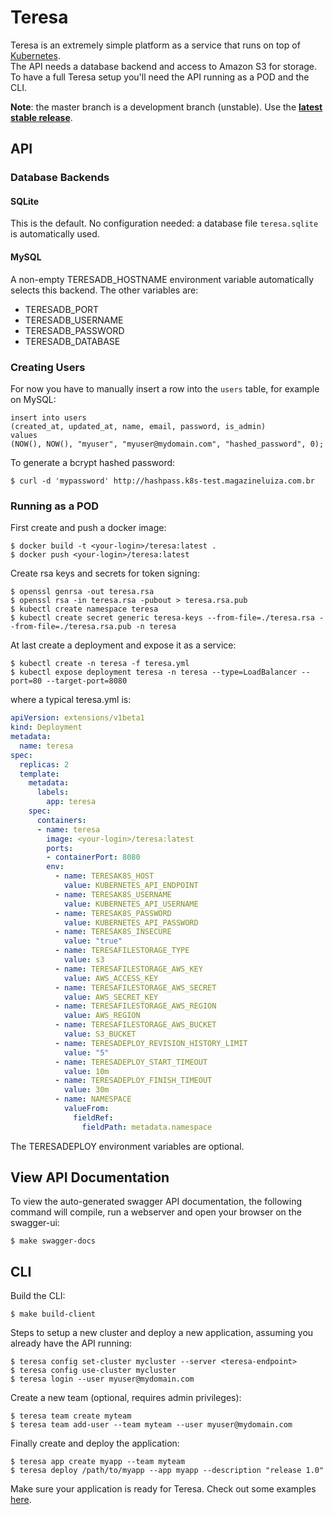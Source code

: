 # Teresa

Teresa is an extremely simple platform as a service that runs on top of [Kubernetes](https://github.com/kubernetes/kubernetes).  
The API needs a database backend and access to Amazon S3 for storage.  
To have a full Teresa setup you'll need the API running as a POD and the CLI.

**Note**: the master branch is a development branch (unstable). Use the [**latest stable release**](https://github.com/luizalabs/teresa-api/releases/latest).

## API

### Database Backends

#### SQLite

This is the default. No configuration needed: a database file `teresa.sqlite` is automatically used.

#### MySQL

A non-empty TERESADB_HOSTNAME environment variable automatically selects this backend. The
other variables are:

* TERESADB_PORT
* TERESADB_USERNAME
* TERESADB_PASSWORD
* TERESADB_DATABASE

### Creating Users

For now you have to manually insert a row into the `users` table, for example on MySQL:

    insert into users
    (created_at, updated_at, name, email, password, is_admin)
    values
    (NOW(), NOW(), "myuser", "myuser@mydomain.com", "hashed_password", 0);

To generate a bcrypt hashed password:

    $ curl -d 'mypassword' http://hashpass.k8s-test.magazineluiza.com.br

### Running as a POD

First create and push a docker image:

    $ docker build -t <your-login>/teresa:latest .
    $ docker push <your-login>/teresa:latest

Create rsa keys and secrets for token signing:

    $ openssl genrsa -out teresa.rsa
    $ openssl rsa -in teresa.rsa -pubout > teresa.rsa.pub
    $ kubectl create namespace teresa
    $ kubectl create secret generic teresa-keys --from-file=./teresa.rsa --from-file=./teresa.rsa.pub -n teresa

At last create a deployment and expose it as a service:

    $ kubectl create -n teresa -f teresa.yml
    $ kubectl expose deployment teresa -n teresa --type=LoadBalancer --port=80 --target-port=8080

where a typical teresa.yml is:

```yaml
apiVersion: extensions/v1beta1
kind: Deployment
metadata:
  name: teresa
spec:
  replicas: 2
  template:
    metadata:
      labels:
        app: teresa
    spec:
      containers:
      - name: teresa
        image: <your-login>/teresa:latest
        ports:
        - containerPort: 8080
        env:
          - name: TERESAK8S_HOST
            value: KUBERNETES_API_ENDPOINT
          - name: TERESAK8S_USERNAME
            value: KUBERNETES_API_USERNAME
          - name: TERESAK8S_PASSWORD
            value: KUBERNETES_API_PASSWORD
          - name: TERESAK8S_INSECURE
            value: "true"
          - name: TERESAFILESTORAGE_TYPE
            value: s3
          - name: TERESAFILESTORAGE_AWS_KEY
            value: AWS_ACCESS_KEY
          - name: TERESAFILESTORAGE_AWS_SECRET
            value: AWS_SECRET_KEY
          - name: TERESAFILESTORAGE_AWS_REGION
            value: AWS_REGION
          - name: TERESAFILESTORAGE_AWS_BUCKET
            value: S3_BUCKET
          - name: TERESADEPLOY_REVISION_HISTORY_LIMIT
            value: "5"
          - name: TERESADEPLOY_START_TIMEOUT
            value: 10m
          - name: TERESADEPLOY_FINISH_TIMEOUT
            value: 30m
          - name: NAMESPACE
            valueFrom:
              fieldRef:
                fieldPath: metadata.namespace
```

The TERESADEPLOY environment variables are optional.

## View API Documentation

To view the auto-generated swagger API documentation, the following command will compile, run a webserver and open your browser on the swagger-ui:

    $ make swagger-docs

## CLI

Build the CLI:

    $ make build-client

Steps to setup a new cluster and deploy a new application, assuming you already have the API running:

    $ teresa config set-cluster mycluster --server <teresa-endpoint>
    $ teresa config use-cluster mycluster
    $ teresa login --user myuser@mydomain.com

Create a new team (optional, requires admin privileges):

    $ teresa team create myteam
    $ teresa team add-user --team myteam --user myuser@mydomain.com

Finally create and deploy the application:

    $ teresa app create myapp --team myteam
    $ teresa deploy /path/to/myapp --app myapp --description "release 1.0"

Make sure your application is ready for Teresa.
Check out some examples [here](https://github.com/luizalabs/hello-teresa).
